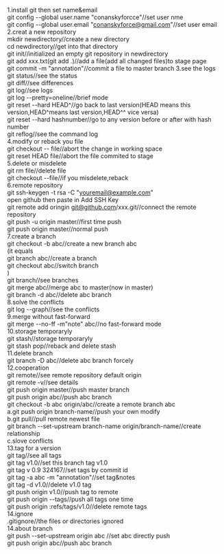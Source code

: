 1.install git then set name&email  
git config --global user.name "conanskyforcce"//set user nme  
git config --global user.email "conanskyforce@gmail.com"//set user email  
2.creat a new repository  
mkdir newdirectory//create a new directory  
cd newdirectory//get into that directory  
git init//initialized an empty git repository in   newdirectory  
git add xxx.txt(git add .)//add a file(add all changed   files)to stage page  
git commit -m "annotation"//commit a file to master branch
3.see the logs  
git status//see the status  
git diff//see differences  
git log//see logs  
git log --pretty=oneline//brief mode  
git reset --hard HEAD^//go back to last version(HEAD means this version,HEAD^means last version,HEAD^^ vice versa)  
git reset --hard hashnumber//go to any version before or after with hash number  
git reflog//see the command log  
4.modify or reback you file  
git checkout -- file//abort the change in working space  
git reset HEAD file//abort the file commited to stage  
5.delete or misdelete  
git rm file//delete file  
git checkout --file//if you misdelete,reback  
6.remote repository  
git ssh-keygen -t rsa -C "youremail@example.com"  
open github then paste in Add SSH Key   
git remote add oringin git@github.com/xxx.git//connect the remote repository  
git push -u origin master//first time push  
git push origin master//normal push  
7.create a branch  
git checkout -b abc//create a new branch abc  
(it equals   
git branch abc//create a branch  
git checkout abc//switch branch   
)  
git branch//see branches   
git merge abc//merge abc to master(now in master)  
git branch -d abc//delete abc branch  
8.solve the conflicts  
git log --graph//see the conflicts  
9.merge without fast-forward  
git merge --no-ff -m"note" abc//no fast-forward mode  
10.storage temporaryly  
git stash//storage temporaryly  
git stash pop//reback and delete stash  
11.delete branch  
git branch -D abc//delete abc branch forcely   
12.cooperation  
git remote//see remote repository default origin  
git remote -v//see details  
git push origin master//push master branch  
git push origin abc//push abc branch  
git checkout -b abc origin/abc//create a remote branch abc  
a.git push origin branch-name//push your own modify  
b.git pull//pull remote newest file  
git branch --set-upstream branch-name origin/branch-name//create relationship  
c.slove conflicts  
13.tag for a version  
git tag//see all tags  
git tag v1.0//set this branch tag v1.0  
git tag v 0.9 324167//set tags by commit id  
git tag -a abc -m "annotation"//set tag&notes   
git tag -d v1.0//delete v1.0 tag  
git push origin v1.0//push tag to remote  
git push origin --tags//push all tags one time  
git push origin :refs/tags/v1.0//delete remote tags  
14.ignore  
.gitignore//the files or directories ignored  
14.about branch  
git push --set-upstream origin abc //set abc directly push  
git push origin abc//push abc branch  
 




